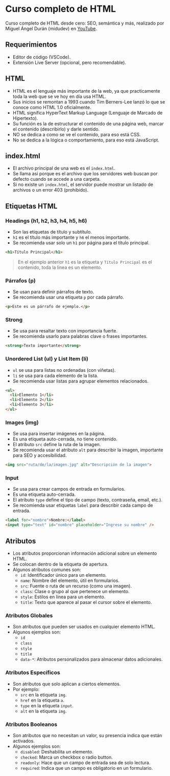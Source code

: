 # Curso completo de HTML

Curso completo de HTML desde cero: SEO, semántica y más, realizado por Miguel Ángel Durán (midudev) en [YouTube](https://www.youtube.com/watch?v=3nYLTiY5skU).

## Requerimientos

- Editor de código (VSCode).
- Extensión Live Server (opcional, pero recomendable).


## HTML

- HTML es el lenguaje más importante de la web, ya que practicamente toda la web que se ve hoy en día usa HTML.
- Sus inicios se remontan a 1993 cuando Tim Berners-Lee lanzó lo que se conoce como HTML 1.0 oficialmente.
- HTML significa HyperText Markup Language (Lenguaje de Marcado de Hipertexto).
- Su función es la de estructurar el contenido de una página web, marcar el contenido (describirlo) y darle sentido.
- NO se dedica a como se ve el contenido, para eso está CSS.
- No se dedica a la lógica o comportamiento, para eso está JavaScript.


## index.html

- El archivo principal de una web es el `index.html`.
- Se llama así porque es el archivo que los servidores web buscan por defecto cuando se accede a una carpeta.
- Si no existe un `index.html`, el servidor puede mostrar un listado de archivos o un error 403 (prohibido).

## Etiquetas HTML

### Headings (h1, h2, h3, h4, h5, h6)

- Son las etiquetas de título y subtítulo.
- `h1` es el título más importante y `h6` el menos importante.
- Se recomienda usar solo un `h1` por página para el título principal.

```html
<h1>Título Principal</h1>
```
> En el ejemplo anterior `h1` es la etiqueta y `Título Principal` es el contenido, toda la linea es un elemento.

### Párrafos (p)

- Se usan para definir párrafos de texto.
- Se recomienda usar una etiqueta `p` por cada párrafo.

```html
<p>Este es un párrafo de ejemplo.</p>
```

### Strong

- Se usa para resaltar texto con importancia fuerte.
- Se recomienda usarlo para palabras clave o frases importantes.

```html
<strong>Texto importante</strong>
```

### Unordered List (ul) y List Item (li)

- `ul` se usa para listas no ordenadas (con viñetas).
- `li` se usa para cada elemento de la lista.
- Se recomienda usar listas para agrupar elementos relacionados.

```html
<ul>
  <li>Elemento 1</li>
  <li>Elemento 2</li>
  <li>Elemento 3</li>
</ul>
```

### Images (img)

- Se usa para insertar imágenes en la página.
- Es una etiqueta auto-cerrada, no tiene contenido.
- El atributo `src` define la ruta de la imagen.
- Se recomienda usar el atributo `alt` para describir la imagen, importante para SEO y accesibilidad.

```html
<img src="ruta/de/la/imagen.jpg" alt="Descripción de la imagen">
```

### Input 

- Se usa para crear campos de entrada en formularios.
- Es una etiqueta auto-cerrada.
- El atributo `type` define el tipo de campo (texto, contraseña, email, etc.).
- Se recomienda usar etiquetas `label` para describir cada campo de entrada.

```html
<label for="nombre">Nombre:</label>
<input type="text" id="nombre" placeholder="Ingrese su nombre" />
```

## Atributos

- Los atributos proporcionan información adicional sobre un elemento HTML.
- Se colocan dentro de la etiqueta de apertura.
- Algunos atributos comunes son:
   - `id`: Identificador único para un elemento.
   - `name`: Nombre del elemento, útil en formularios.
   - `src`: Fuente o ruta de un recurso (como una imagen).
   - `class`: Clase o grupo al que pertenece un elemento.
   - `style`: Estilos en línea para un elemento.
   - `title`: Texto que aparece al pasar el cursor sobre el elemento.

### Atributos Globales

- Son atributos que pueden ser usados en cualquier elemento HTML.
- Algunos ejemplos son:
   - `id`
   - `class`
   - `style`
   - `title`
   - `data-*`: Atributos personalizados para almacenar datos adicionales.

### Atributos Específicos

- Son atributos que solo aplican a ciertos elementos.
- Por ejemplo:
   - `src` en la etiqueta `img`.
   - `href` en la etiqueta `a`.
   - `type` en la etiqueta `input`.
   - `alt` en la etiqueta `img`.

### Atributos Booleanos

- Son atributos que no necesitan un valor, su presencia indica que están activados.
- Algunos ejemplos son:
   - `disabled`: Deshabilita un elemento.
   - `checked`: Marca un checkbox o radio button.
   - `readonly`: Hace que un campo de entrada sea de solo lectura.
   - `required`: Indica que un campo es obligatorio en un formulario.
